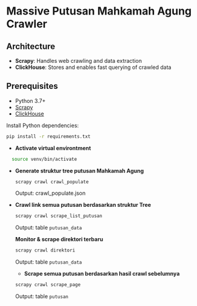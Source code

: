 # Massive Putusan Mahkamah Agung Crawler

## Architecture
- **Scrapy**: Handles web crawling and data extraction
- **ClickHouse**: Stores and enables fast querying of crawled data

## Prerequisites
- Python 3.7+
- [Scrapy](https://scrapy.org/)
- [ClickHouse](https://clickhouse.com/)

Install Python dependencies:
```bash
pip install -r requirements.txt
```

- **Activate virtual environtment**
```bash
  source venv/bin/activate
```

- **Generate struktur tree putusan Mahkamah Agung**
  ```bash
  scrapy crawl crawl_populate
  ```
  Output: crawl_populate.json

- **Crawl link semua putusan berdasarkan struktur Tree**
  ```bash
  scrapy crawl scrape_list_putusan
  ```
  Output: table `putusan_data`

  **Monitor & scrape direktori terbaru**
  ```bash
  scrapy crawl direktori
  ```
  Output: table `putusan_data`

  - **Scrape semua putusan berdasarkan hasil crawl sebelumnya**
  ```bash
  scrapy crawl scrape_page
  ```
  Output: table `putusan`
